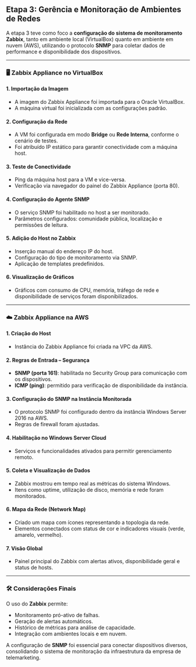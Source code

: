 ## Etapa 3: Gerência e Monitoração de Ambientes de Redes

A etapa 3 teve como foco a **configuração do sistema de monitoramento Zabbix**, tanto em ambiente local (VirtualBox) quanto em ambiente em nuvem (AWS), utilizando o protocolo **SNMP** para coletar dados de performance e disponibilidade dos dispositivos.

---

### 🖥️ Zabbix Appliance no VirtualBox

#### 1. Importação da Imagem
- A imagem do Zabbix Appliance foi importada para o Oracle VirtualBox.
- A máquina virtual foi inicializada com as configurações padrão.

#### 2. Configuração da Rede
- A VM foi configurada em modo **Bridge** ou **Rede Interna**, conforme o cenário de testes.
- Foi atribuído IP estático para garantir conectividade com a máquina host.

#### 3. Teste de Conectividade
- Ping da máquina host para a VM e vice-versa.
- Verificação via navegador do painel do Zabbix Appliance (porta 80).

#### 4. Configuração do Agente SNMP
- O serviço SNMP foi habilitado no host a ser monitorado.
- Parâmetros configurados: comunidade pública, localização e permissões de leitura.

#### 5. Adição do Host no Zabbix
- Inserção manual do endereço IP do host.
- Configuração do tipo de monitoramento via SNMP.
- Aplicação de templates predefinidos.

#### 6. Visualização de Gráficos
- Gráficos com consumo de CPU, memória, tráfego de rede e disponibilidade de serviços foram disponibilizados.

---

### ☁️ Zabbix Appliance na AWS

#### 1. Criação do Host
- Instância do Zabbix Appliance foi criada na VPC da AWS.

#### 2. Regras de Entrada – Segurança
- **SNMP (porta 161)**: habilitada no Security Group para comunicação com os dispositivos.
- **ICMP (ping)**: permitido para verificação de disponibilidade da instância.

#### 3. Configuração do SNMP na Instância Monitorada
- O protocolo SNMP foi configurado dentro da instância Windows Server 2016 na AWS.
- Regras de firewall foram ajustadas.

#### 4. Habilitação no Windows Server Cloud
- Serviços e funcionalidades ativados para permitir gerenciamento remoto.

#### 5. Coleta e Visualização de Dados
- Zabbix mostrou em tempo real as métricas do sistema Windows.
- Itens como uptime, utilização de disco, memória e rede foram monitorados.

#### 6. Mapa da Rede (Network Map)
- Criado um mapa com ícones representando a topologia da rede.
- Elementos conectados com status de cor e indicadores visuais (verde, amarelo, vermelho).

#### 7. Visão Global
- Painel principal do Zabbix com alertas ativos, disponibilidade geral e status de hosts.

---

### 🛠️ Considerações Finais

O uso do **Zabbix** permite:
- Monitoramento pró-ativo de falhas.
- Geração de alertas automáticos.
- Histórico de métricas para análise de capacidade.
- Integração com ambientes locais e em nuvem.

A configuração de **SNMP** foi essencial para conectar dispositivos diversos, consolidando o sistema de monitoração da infraestrutura da empresa de telemarketing.
